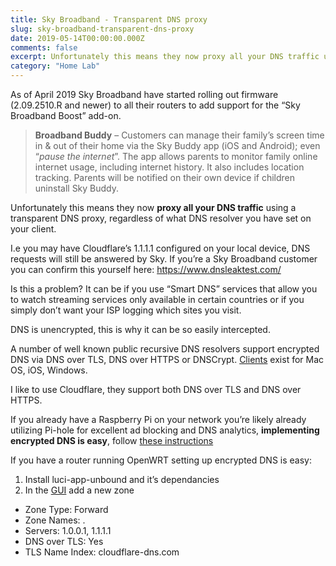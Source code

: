 ```yaml
---
title: Sky Broadband - Transparent DNS proxy
slug: sky-broadband-transparent-dns-proxy
date: 2019-05-14T00:00:00.000Z
comments: false
excerpt: Unfortunately this means they now proxy all your DNS traffic using a transparent DNS proxy, regardless of what DNS resolver you have set on your client.
category: "Home Lab"
---
```


As of April 2019 Sky Broadband have started rolling out firmware (2.09.2510.R and newer) to all their routers to add support for the “Sky Broadband Boost” add-on.

> **Broadband Buddy** – Customers can manage their family’s screen time in & out of their home via the Sky Buddy app (iOS and Android); even “*pause the internet*”. The app allows parents to monitor family online internet usage, including internet history. It also includes location tracking. Parents will be notified on their own device if children uninstall Sky Buddy.

Unfortunately this means they now **proxy all your DNS traffic** using a transparent DNS proxy, regardless of what DNS resolver you have set on your client.

I.e you may have Cloudflare’s 1.1.1.1 configured on your local device, DNS requests will still be answered by Sky. If you’re a Sky Broadband customer you can confirm this yourself here: https://www.dnsleaktest.com/

Is this a problem? It can be if you use “Smart DNS” services that allow you to watch streaming services only available in certain countries or if you simply don’t want your ISP logging which sites you visit.

DNS is unencrypted, this is why it can be so easily intercepted.

A number of well known public recursive DNS resolvers support encrypted DNS via DNS over TLS, DNS over HTTPS or DNSCrypt. [Clients](https://dnscrypt.info/implementations/) exist for Mac OS, iOS, Windows.

I like to use Cloudflare, they support both DNS over TLS and DNS over HTTPS.

If you already have a Raspberry Pi on your network you’re likely already utilizing Pi-hole for excellent ad blocking and DNS analytics, **implementing encrypted DNS is easy**, follow [these instructions](https://docs.pi-hole.net/guides/dns-over-https/)

If you have a router running OpenWRT setting up encrypted DNS is easy:

1. Install luci-app-unbound and it’s dependancies
2. In the [GUI](http://openwrt.lan/cgi-bin/luci/admin/services/unbound/zones) add a new zone

- Zone Type: Forward
- Zone Names: .
- Servers: 1.0.0.1, 1.1.1.1
- DNS over TLS: Yes
- TLS Name Index: cloudflare-dns.com
